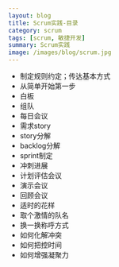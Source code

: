 ```yaml
---
layout: blog
title: Scrum实践-目录
category: scrum
tags: [scrum, 敏捷开发]  
summary: Scrum实践
image: /images/blog/scrum.jpg
---
```


- 制定规则约定；传达基本方式
- 从简单开始第一步
- 白板
- 组队
- 每日会议
- 需求story
- story分解
- backlog分解
- sprint制定
- 冲刺进展
- 计划评估会议
- 演示会议
- 回顾会议
- 适时的花样
- 取个激情的队名
- 换一换称呼方式
- 如何化解冲突
- 如何把控时间
- 如何增强凝聚力

